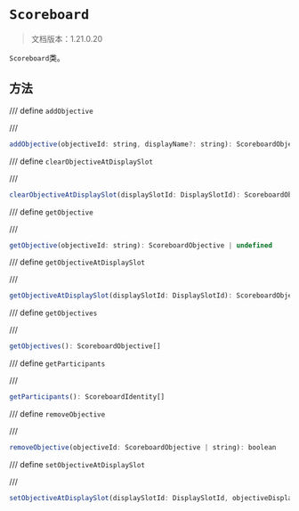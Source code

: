 # `Scoreboard`

> 文档版本：1.21.0.20

`Scoreboard`类。

## 方法

/// define
`addObjective`


///

```js
addObjective(objectiveId: string, displayName?: string): ScoreboardObjective
```


/// define
`clearObjectiveAtDisplaySlot`


///

```js
clearObjectiveAtDisplaySlot(displaySlotId: DisplaySlotId): ScoreboardObjective | undefined
```


/// define
`getObjective`


///

```js
getObjective(objectiveId: string): ScoreboardObjective | undefined
```


/// define
`getObjectiveAtDisplaySlot`


///

```js
getObjectiveAtDisplaySlot(displaySlotId: DisplaySlotId): ScoreboardObjectiveDisplayOptions | undefined
```


/// define
`getObjectives`


///

```js
getObjectives(): ScoreboardObjective[]
```


/// define
`getParticipants`


///

```js
getParticipants(): ScoreboardIdentity[]
```


/// define
`removeObjective`


///

```js
removeObjective(objectiveId: ScoreboardObjective | string): boolean
```


/// define
`setObjectiveAtDisplaySlot`


///

```js
setObjectiveAtDisplaySlot(displaySlotId: DisplaySlotId, objectiveDisplaySetting: ScoreboardObjectiveDisplayOptions): ScoreboardObjective | undefined
```


